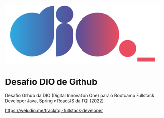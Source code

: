 ![Logo DIO](./img/logo_dio.png "Logo DIO")

# Desafio DIO de Github

Desafio Github da DIO (Digital Innovation One) para o Bootcamp Fullstack Developer Java, Spring e ReactJS da TQI (2022)

https://web.dio.me/track/tqi-fullstack-developer
